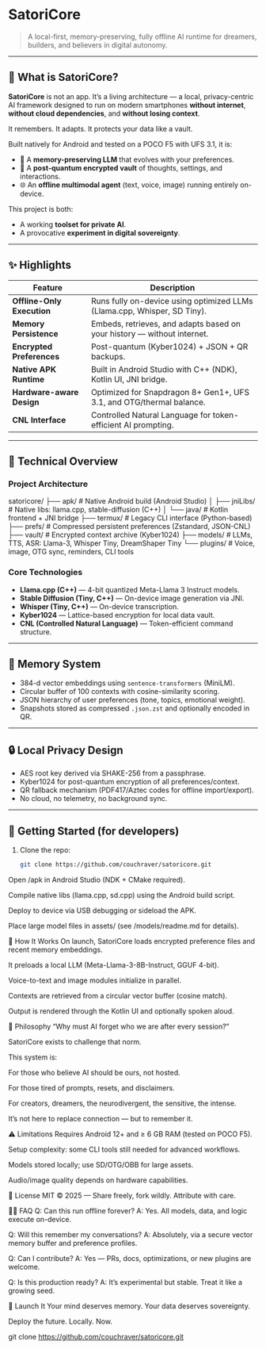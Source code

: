 # SatoriCore

> A local-first, memory-preserving, fully offline AI runtime for dreamers, builders, and believers in digital autonomy.

---

## 🌌 What is SatoriCore?

**SatoriCore** is not an app. It’s a living architecture — a local, privacy-centric AI framework designed to run on modern smartphones **without internet**, **without cloud dependencies**, and **without losing context**.

It remembers. It adapts. It protects your data like a vault.

Built natively for Android and tested on a POCO F5 with UFS 3.1, it is:

- 🧠 A **memory-preserving LLM** that evolves with your preferences.  
- 🔐 A **post-quantum encrypted vault** of thoughts, settings, and interactions.  
- 🌐 An **offline multimodal agent** (text, voice, image) running entirely on-device.

This project is both:

- A working **toolset for private AI**.  
- A provocative **experiment in digital sovereignty**.

---

## ✨ Highlights

| Feature                     | Description                                                                 |
|-----------------------------|-----------------------------------------------------------------------------|
| **Offline-Only Execution**  | Runs fully on-device using optimized LLMs (Llama.cpp, Whisper, SD Tiny).    |
| **Memory Persistence**      | Embeds, retrieves, and adapts based on your history — without internet.     |
| **Encrypted Preferences**   | Post-quantum (Kyber1024) + JSON + QR backups.                               |
| **Native APK Runtime**      | Built in Android Studio with C++ (NDK), Kotlin UI, JNI bridge.             |
| **Hardware-aware Design**   | Optimized for Snapdragon 8+ Gen1+, UFS 3.1, and OTG/thermal balance.        |
| **CNL Interface**           | Controlled Natural Language for token-efficient AI prompting.               |

---

## 📐 Technical Overview

### Project Architecture

satoricore/ ├── apk/ # Native Android build (Android Studio) │ ├── jniLibs/ # Native libs: llama.cpp, stable-diffusion (C++) │ └── java/ # Kotlin frontend + JNI bridge ├── termux/ # Legacy CLI interface (Python-based) ├── prefs/ # Compressed persistent preferences (Zstandard, JSON-CNL) ├── vault/ # Encrypted context archive (Kyber1024) ├── models/ # LLMs, TTS, ASR: Llama-3, Whisper Tiny, DreamShaper Tiny └── plugins/ # Voice, image, OTG sync, reminders, CLI tools


### Core Technologies
- **Llama.cpp (C++)** — 4-bit quantized Meta-Llama 3 Instruct models.  
- **Stable Diffusion (Tiny, C++)** — On-device image generation via JNI.  
- **Whisper (Tiny, C++)** — On-device transcription.  
- **Kyber1024** — Lattice-based encryption for local data vault.  
- **CNL (Controlled Natural Language)** — Token-efficient command structure.

---

## 🧠 Memory System
- 384-d vector embeddings using `sentence-transformers` (MiniLM).  
- Circular buffer of 100 contexts with cosine-similarity scoring.  
- JSON hierarchy of user preferences (tone, topics, emotional weight).  
- Snapshots stored as compressed `.json.zst` and optionally encoded in QR.

---

## 🔒 Local Privacy Design
- AES root key derived via SHAKE-256 from a passphrase.  
- Kyber1024 for post-quantum encryption of all preferences/context.  
- QR fallback mechanism (PDF417/Aztec codes for offline import/export).  
- No cloud, no telemetry, no background sync.

---

## 📲 Getting Started (for developers)
1. Clone the repo:  
   ```bash
   git clone https://github.com/couchraver/satoricore.git

Open /apk in Android Studio (NDK + CMake required).

Compile native libs (llama.cpp, sd.cpp) using the Android build script.

Deploy to device via USB debugging or sideload the APK.

Place large model files in assets/ (see /models/readme.md for details).

🔧 How It Works
On launch, SatoriCore loads encrypted preference files and recent memory embeddings.

It preloads a local LLM (Meta-Llama-3-8B-Instruct, GGUF 4-bit).

Voice-to-text and image modules initialize in parallel.

Contexts are retrieved from a circular vector buffer (cosine match).

Output is rendered through the Kotlin UI and optionally spoken aloud.

🌱 Philosophy
“Why must AI forget who we are after every session?”

SatoriCore exists to challenge that norm.

This system is:

For those who believe AI should be ours, not hosted.

For those tired of prompts, resets, and disclaimers.

For creators, dreamers, the neurodivergent, the sensitive, the intense.

It’s not here to replace connection — but to remember it.

⚠️ Limitations
Requires Android 12+ and ≥ 6 GB RAM (tested on POCO F5).

Setup complexity: some CLI tools still needed for advanced workflows.

Models stored locally; use SD/OTG/OBB for large assets.

Audio/image quality depends on hardware capabilities.

📜 License
MIT © 2025 — Share freely, fork wildly. Attribute with care.

🙋‍♂️ FAQ
Q: Can this run offline forever?
A: Yes. All models, data, and logic execute on-device.

Q: Will this remember my conversations?
A: Absolutely, via a secure vector memory buffer and preference profiles.

Q: Can I contribute?
A: Yes — PRs, docs, optimizations, or new plugins are welcome.

Q: Is this production ready?
A: It’s experimental but stable. Treat it like a growing seed.

🚀 Launch It
Your mind deserves memory.
Your data deserves sovereignty.

Deploy the future. Locally. Now.

git clone https://github.com/couchraver/satoricore.git
